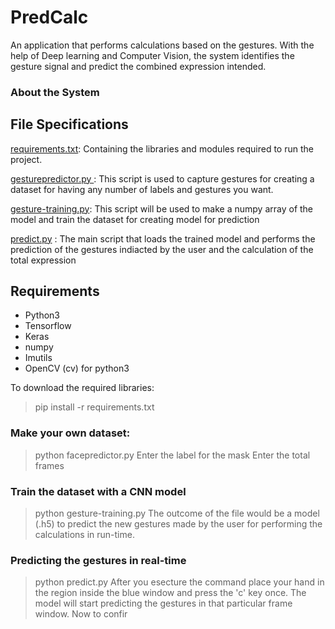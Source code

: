 # PredCalc
An application that performs calculations based on the gestures. With the help of Deep learning and Computer Vision, the system
identifies the gesture signal and predict the combined expression intended.

### About the System



## File Specifications
[requirements.txt](https://github.com/anand498/PredCalc/blob/master/requirements.txt):
Containing the libraries and modules required to run the project.

[gesturepredictor.py ](https://github.com/anand498/PredCalc/blob/master/gesturepredictor.py):
This script is used to capture gestures for creating a dataset for having any number of labels and gestures you want.

[gesture-training.py](https://github.com/anand498/PredCalc/blob/master/gesture-training.py):
This script will be used to make a numpy array of the model and train the dataset for creating model for prediction

[predict.py](https://github.com/anand498/PredCalc/blob/master/predict.py) :
The main script that loads the trained model and performs the prediction of the gestures indiacted by the user and the calculation of the total expression


## Requirements
* Python3
* Tensorflow
* Keras
* numpy
* Imutils
* OpenCV (cv) for python3

To download the required libraries:
> pip install -r requirements.txt 

### Make your own dataset:
> python facepredictor.py
 Enter the label for the mask
 Enter the total frames

### Train the dataset with a CNN model
> python gesture-training.py
The outcome of the file would be a model (.h5) to predict the new gestures made by the user for performing the calculations in run-time.

### Predicting the gestures in real-time
> python predict.py
After you esecture the command place your hand in the region inside the blue window and press the 'c' key once. The model will start predicting the gestures in that particular frame window.
Now to confir




